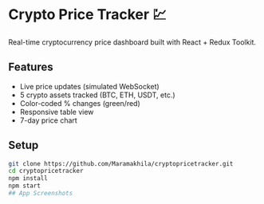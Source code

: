 # Crypto Price Tracker 💹

Real-time cryptocurrency price dashboard built with React + Redux Toolkit.

## Features
- Live price updates (simulated WebSocket)
- 5 crypto assets tracked (BTC, ETH, USDT, etc.)
- Color-coded % changes (green/red)
- Responsive table view
- 7-day price chart

## Setup
```bash
git clone https://github.com/Maramakhila/cryptopricetracker.git
cd cryptopricetracker
npm install
npm start
## App Screenshots
